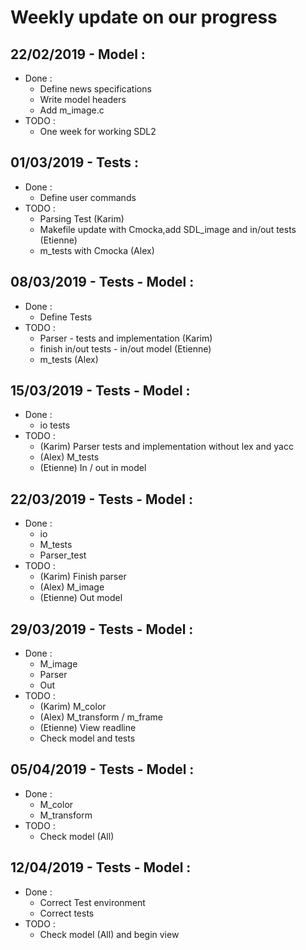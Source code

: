 # Weekly update on our progress

## 22/02/2019 - Model : 
 * Done :  
   * Define news specifications
   * Write model headers
   * Add m_image.c 
 * TODO : 
   * One week for working SDL2 
   
## 01/03/2019 - Tests : 
 * Done : 
 	* Define user commands 
 * TODO : 
    * Parsing Test (Karim)
    * Makefile update with Cmocka,add SDL_image and in/out tests (Etienne)
    * m_tests with Cmocka (Alex)

## 08/03/2019 - Tests - Model :
  * Done :
    * Define Tests
  * TODO :
    * Parser - tests and implementation (Karim)
    * finish in/out tests - in/out model (Etienne)
    * m_tests (Alex)

## 15/03/2019 - Tests - Model :
  * Done :
    * io tests
  * TODO :
    * (Karim) Parser tests and implementation without lex and yacc
    * (Alex) M_tests 
    * (Etienne) In / out in model

## 22/03/2019 - Tests - Model :
  * Done :
    * io 
    * M_tests
    * Parser_test
  * TODO :
    * (Karim) Finish parser
    * (Alex) M_image 
    * (Etienne) Out model

## 29/03/2019 - Tests - Model :
  * Done :
    * M_image
    * Parser 
    * Out
  * TODO :
    * (Karim) M_color
    * (Alex) M_transform / m_frame
    * (Etienne) View readline
    * Check model and tests
    
## 05/04/2019 - Tests - Model :
  * Done :
    * M_color
    * M_transform
  * TODO :
    * Check model (All)

## 12/04/2019 - Tests - Model :
  * Done :
    * Correct Test environment
    * Correct tests
  * TODO :
    * Check model (All) and begin view

